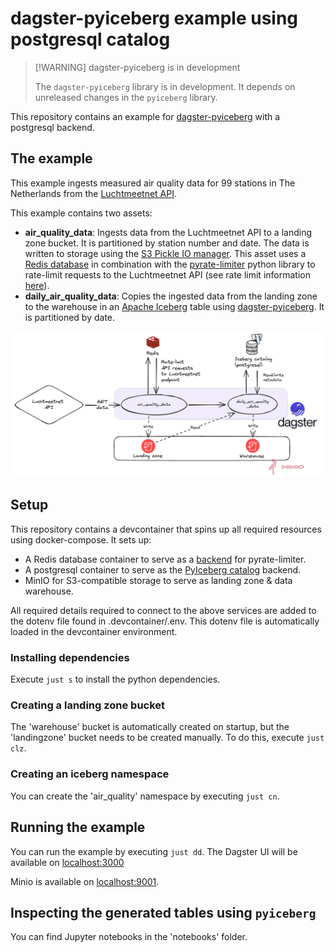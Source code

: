 # dagster-pyiceberg example using postgresql catalog

> [!WARNING] dagster-pyiceberg is in development
>
> The `dagster-pyiceberg` library is in development. It depends on unreleased changes in the `pyiceberg` library.

This repository contains an example for [dagster-pyiceberg](https://jasperhg90.github.io/dagster-pyiceberg/) with a postgresql backend.

## The example

This example ingests measured air quality data for 99 stations in The Netherlands from the [Luchtmeetnet API](https://api-docs.luchtmeetnet.nl/).

This example contains two assets:

- **air_quality_data**: Ingests data from the Luchtmeetnet API to a landing zone bucket. It is partitioned by station number and date. The data is written to storage using the [S3 Pickle IO manager](https://docs.dagster.io/_apidocs/libraries/dagster-aws#dagster_aws.s3.S3PickleIOManager). This asset uses a [Redis database](https://redis.io/) in combination with the [pyrate-limiter](https://pypi.org/project/pyrate-limiter/) python library to rate-limit requests to the Luchtmeetnet API (see rate limit information [here](https://api-docs.luchtmeetnet.nl/)).
- **daily_air_quality_data**: Copies the ingested data from the landing zone to the warehouse in an [Apache Iceberg](https://iceberg.apache.org/) table using [dagster-pyiceberg](https://github.com/JasperHG90/dagster-pyiceberg). It is partitioned by date.

![](./docs/assets.png)

## Setup

This repository contains a devcontainer that spins up all required resources using docker-compose. It sets up:

- A Redis database container to serve as a [backend](https://pyratelimiter.readthedocs.io/en/latest/modules/pyrate_limiter.buckets.redis_bucket.html) for pyrate-limiter.
- A postgresql container to serve as the [PyIceberg catalog](https://py.iceberg.apache.org/reference/pyiceberg/catalog/sql/) backend.
- MinIO for S3-compatible storage to serve as landing zone & data warehouse.

All required details required to connect to the above services are added to the dotenv file found in .devcontainer/.env. This dotenv file is automatically loaded in the devcontainer environment.

### Installing dependencies

Execute `just s` to install the python dependencies.

### Creating a landing zone bucket

The 'warehouse' bucket is automatically created on startup, but the 'landingzone' bucket needs to be created manually. To do this, execute `just clz`.

### Creating an iceberg namespace

You can create the 'air_quality' namespace by executing `just cn`.

## Running the example

You can run the example by executing `just dd`. The Dagster UI will be available on [localhost:3000](http://localhost:3000)

Minio is available on [localhost:9001](http://localhost:9001).

## Inspecting the generated tables using `pyiceberg`

You can find Jupyter notebooks in the 'notebooks' folder.
